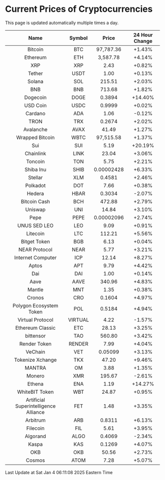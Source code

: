 # Current Prices of Cryptocurrencies
This page is updated automatically multiple times a day.

| Name | Symbol | Price | 24 Hour Change |
| :---: |:---:| :---: | :---: |
| Bitcoin | BTC | 97,787.36 | +1.43% |
| Ethereum | ETH | 3,587.78 | +4.14% |
| XRP | XRP | 2.43 | +0.82% |
| Tether | USDT | 1.00 | +0.13% |
| Solana | SOL | 215.51 | +2.03% |
| BNB | BNB | 713.68 | +1.82% |
| Dogecoin | DOGE | 0.3894 | +14.40% |
| USD Coin | USDC | 0.9999 | +0.02% |
| Cardano | ADA | 1.06 | -0.12% |
| TRON | TRX | 0.2674 | +2.02% |
| Avalanche | AVAX | 41.49 | +1.27% |
| Wrapped Bitcoin | WBTC | 97,515.58 | +1.37% |
| Sui | SUI | 5.19 | +20.19% |
| Chainlink | LINK | 23.04 | +3.06% |
| Toncoin | TON | 5.75 | +2.21% |
| Shiba Inu | SHIB | 0.00002428 | +6.33% |
| Stellar | XLM | 0.4581 | +2.46% |
| Polkadot | DOT | 7.66 | +0.38% |
| Hedera | HBAR | 0.3034 | -2.07% |
| Bitcoin Cash | BCH | 472.88 | +2.79% |
| Uniswap | UNI | 14.84 | +3.10% |
| Pepe | PEPE | 0.00002096 | +2.74% |
| UNUS SED LEO | LEO | 9.09 | +0.91% |
| Litecoin | LTC | 112.21 | +5.56% |
| Bitget Token | BGB | 6.13 | +0.04% |
| NEAR Protocol | NEAR | 5.77 | +3.21% |
| Internet Computer | ICP | 12.14 | +8.27% |
| Aptos | APT | 9.79 | +4.42% |
| Dai | DAI | 1.00 | +0.14% |
| Aave | AAVE | 340.96 | +4.83% |
| Mantle | MNT | 1.35 | +0.38% |
| Cronos | CRO | 0.1604 | +4.97% |
| Polygon Ecosystem Token | POL | 0.5184 | +4.94% |
| Virtual Protocol | VIRTUAL | 4.22 | -1.57% |
| Ethereum Classic | ETC | 28.13 | +3.25% |
| bittensor | TAO | 560.80 | +3.42% |
| Render Token | RENDER | 7.99 | +4.04% |
| VeChain | VET | 0.05099 | +3.13% |
| Tokenize Xchange | TKX | 47.20 | +9.46% |
| MANTRA | OM | 3.88 | +1.35% |
| Monero | XMR | 195.67 | -2.61% |
| Ethena | ENA | 1.19 | +14.27% |
| WhiteBIT Token | WBT | 24.87 | +0.95% |
| Artificial Superintelligence Alliance | FET | 1.48 | +3.35% |
| Arbitrum | ARB | 0.8311 | +6.13% |
| Filecoin | FIL | 5.61 | +3.95% |
| Algorand | ALGO | 0.4069 | -2.34% |
| Kaspa | KAS | 0.1269 | +4.07% |
| OKB | OKB | 50.56 | +2.73% |
| Cosmos | ATOM | 7.28 | +5.07% |

Last Update at Sat Jan  4 06:11:08 2025 Eastern Time